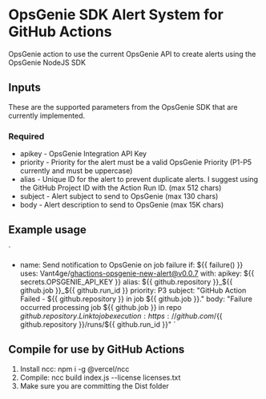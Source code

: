 # OpsGenie SDK Alert System for GitHub Actions

OpsGenie action to use the current OpsGenie API to create alerts using the OpsGenie NodeJS SDK

## Inputs

These are the supported parameters from the OpsGenie SDK that are currently implemented. 

### Required 

* apikey - OpsGenie Integration API Key
* priority - Priority for the alert must be a valid OpsGenie Priority (P1-P5 currently and must be uppercase)
* alias - Unique ID for the alert to prevent duplicate alerts. I suggest using the GitHub Project ID with the Action Run ID. (max 512 chars)
* subject - Alert subject to send to OpsGenie (max 130 chars)
* body - Alert description to send to OpsGenie (max 15K chars)

## Example usage

`
- name: Send notification to OpsGenie on job failure
  if: ${{ failure() }}
  uses: Vant4ge/ghactions-opsgenie-new-alert@v0.0.7
  with:
    apikey: ${{ secrets.OPSGENIE_API_KEY }}
    alias: ${{ github.repository }}_${{ github.job }}_${{ github.run_id }}
    priority: P3
    subject: "GitHub Action Failed - ${{ github.repository }} in job ${{ github.job }}."
    body: "Failure occurred processing job ${{ github.job }} in repo ${{ github.repository }}. Link to job execution: https://github.com/${{ github.repository }}/runs/${{ github.run_id }}"
`

## Compile for use by GitHub Actions

1. Install ncc: npm i -g @vercel/ncc
2. Compile: ncc build index.js --license licenses.txt
3. Make sure you are committing the Dist folder